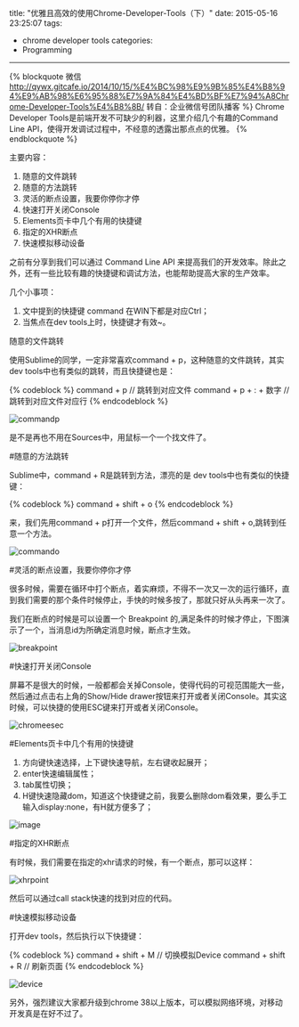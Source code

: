 title: "优雅且高效的使用Chrome-Developer-Tools（下）"
date: 2015-05-16 23:25:07
tags:
- chrome developer tools
categories:
- Programming
---
{% blockquote 微信 http://qywx.gitcafe.io/2014/10/15/%E4%BC%98%E9%9B%85%E4%B8%94%E9%AB%98%E6%95%88%E7%9A%84%E4%BD%BF%E7%94%A8Chrome-Developer-Tools%E4%B8%8B/ 转自：企业微信号团队播客 %}
Chrome Developer Tools是前端开发不可缺少的利器，这里介绍几个有趣的Command Line API，使得开发调试过程中，不经意的透露出那点点的优雅。
{% endblockquote %}

主要内容：

1. 随意的文件跳转
2. 随意的方法跳转
3. 灵活的断点设置，我要你停你才停
4. 快速打开关闭Console
5. Elements页卡中几个有用的快捷键
6. 指定的XHR断点
7. 快速模拟移动设备

之前有分享到我们可以通过 Command Line API 来提高我们的开发效率。除此之外，还有一些比较有趣的快捷键和调试方法，也能帮助提高大家的生产效率。

几个小事项：

1. 文中提到的快捷键 command 在WIN下都是对应Ctrl；
2. 当焦点在dev tools上时，快捷键才有效~。

随意的文件跳转

使用Sublime的同学，一定非常喜欢command + p，这种随意的文件跳转，其实dev tools中也有类似的跳转，而且快捷键也是：
    
{% codeblock %}
    command + p  // 跳转到对应文件
    command + p + : + 数字 // 跳转到对应文件对应行
{% endcodeblock %}

![commandp](commandp.gif)

是不是再也不用在Sources中，用鼠标一个一个找文件了。

#随意的方法跳转

Sublime中，command + R是跳转到方法，漂亮的是 dev tools中也有类似的快捷键：

{% codeblock %} 
    command + shift + o
{% endcodeblock %}

来，我们先用command + p打开一个文件，然后command + shift + o,跳转到任意一个方法。

![commando](commando.gif)

#灵活的断点设置，我要你停你才停

很多时候，需要在循环中打个断点，着实麻烦，不得不一次又一次的运行循环，直到我们需要的那个条件时候停止，手快的时候多按了，那就只好从头再来一次了。

我们在断点的时候是可以设置一个 Breakpoint 的,满足条件的时候才停止，下图演示了一个，当消息id为所确定消息时候，断点才生效。

![breakpoint](breakpoint.gif)

#快速打开关闭Console

屏幕不是很大的时候，一般都都会关掉Console，使得代码的可视范围能大一些，然后通过点击右上角的Show/Hide drawer按钮来打开或者关闭Console。其实这时候，可以快捷的使用ESC键来打开或者关闭Console。

![chromeesec](chromeesec.gif)

#Elements页卡中几个有用的快捷键

1. 方向键快速选择，上下键快速导航，左右键收起展开；
2. enter快速编辑属性；
3. tab属性切换；
4. H键快速隐藏dom，知道这个快捷键之前，我要么删除dom看效果，要么手工输入display:none，有H就方便多了；

![image](123.gif)

#指定的XHR断点

有时候，我们需要在指定的xhr请求的时候，有一个断点，那可以这样：

![xhrpoint](xhrpoint.gif)

然后可以通过call stack快速的找到对应的代码。

#快速模拟移动设备

打开dev tools，然后执行以下快捷键：

{% codeblock %}
    command + shift + M // 切换模拟Device
    command + shift + R // 刷新页面
{% endcodeblock %}

![device](device.gif)

另外，强烈建议大家都升级到chrome 38以上版本，可以模拟网络环境，对移动开发真是在好不过了。
